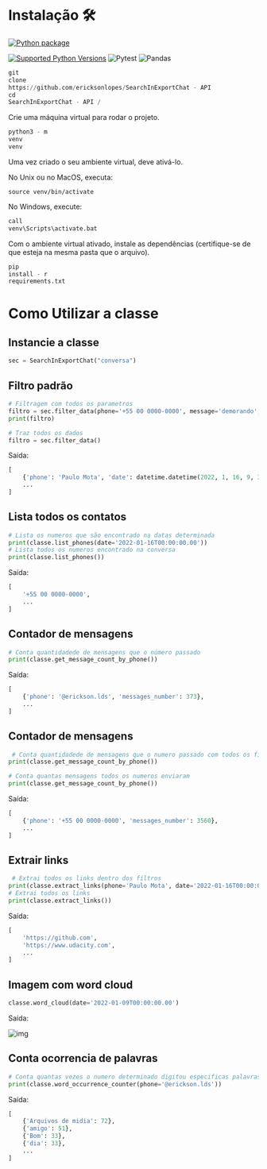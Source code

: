 # Instalação 🛠️

[![Python package](https://github.com/Erickson-lopes-dev/SearchInExportChat/actions/workflows/python-app.yml/badge.svg)](https://github.com/ericksonlopes/SearchInExportChat/actions/workflows/python-app.yml)

[![Supported Python Versions](https://img.shields.io/pypi/pyversions/rich/10.11.0)](https://www.python.org/download/) ![Pytest](https://img.shields.io/badge/-Pytest-0A9EDC?&logo=Pytest&logoColor=FFFFFF)  ![Pandas](https://img.shields.io/badge/-pandas-150458?&logo=pandas&logoColor=FFFFFF)

```python
git
clone
https://github.com/ericksonlopes/SearchInExportChat - API
cd
SearchInExportChat - API /
```

Crie uma máquina virtual para rodar o projeto.

```python
python3 - m
venv
venv
```

Uma vez criado o seu ambiente virtual, deve ativá-lo.

No Unix ou no MacOS, executa:

```
source venv/bin/activate
```

No Windows, execute:

```python
call
venv\Scripts\activate.bat
```

Com o ambiente virtual ativado, instale as dependências (certifique-se de que esteja na mesma pasta que o arquivo).

```python
pip
install - r
requirements.txt
```

# Como Utilizar a classe

## Instancie a classe

```python
sec = SearchInExportChat("conversa")
```

## Filtro padrão

```python
# Filtragem com todos os parametros
filtro = sec.filter_data(phone='+55 00 0000-0000', message='demorando', date='2022-01-16T00:00:00.00')
print(filtro)

# Traz todos os dados 
filtro = sec.filter_data()
```

Saída:

```python
[
    {'phone': 'Paulo Mota', 'date': datetime.datetime(2022, 1, 16, 9, 34), 'message': 'tava demorando'},
    ...
]
```

## Lista todos os contatos

```python
# Lista os numeros que são encontrado na datas determinada
print(classe.list_phones(date='2022-01-16T00:00:00.00'))
# Lista todos os numeros encontrado na conversa
print(classe.list_phones())
```

Saída:

```python
[
    '+55 00 0000-0000',
    ...
]
```

## Contador de mensagens

```python
# Conta quantidadede de mensagens que o número passado
print(classe.get_message_count_by_phone())
```

Saída:

```python
[
    {'phone': '@erickson.lds', 'messages_number': 373},
    ...
]
```

## Contador de mensagens

```python
 # Conta quantidadede de mensagens que o numero passado com todos os filtros
print(classe.get_message_count_by_phone())

# Conta quantas mensagens todos os numeros enviaram
print(classe.get_message_count_by_phone())
```

Saída:

```python
[
    {'phone': '+55 00 0000-0000', 'messages_number': 3560},
    ...
]
```

## Extrair links

```python
 # Extrai todos os links dentro dos filtros
print(classe.extract_links(phone='Paulo Mota', date='2022-01-16T00:00:00.00'))
# Extrai todos os links
print(classe.extract_links())
```

Saída:

```python
[
    'https://github.com',
    'https://www.udacity.com',
    ...
]
```

## Imagem com word cloud

```python
classe.word_cloud(date='2022-01-09T00:00:00.00')
```

Saída:

![img](https://user-images.githubusercontent.com/62525983/154390872-19003660-386e-47d6-aef7-83f6d29a6660.png)

## Conta ocorrencia de palavras

```python
# Conta quantas vezes o numero determinado digitou especificas palavras
print(classe.word_occurrence_counter(phone='@erickson.lds'))
```

Saída:

```python
[
    {'Arquivos de midia': 72},
    {'amigo': 51},
    {'Bom': 33},
    {'dia': 33},
    ...
]
```


